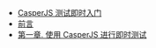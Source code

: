 +   [CasperJS 测试即时入门](README.md)
+   [前言](ins-tst-casperjs_0.md)
+   [第一章. 使用 CasperJS 进行即时测试](ins-tst-casperjs_1.md)